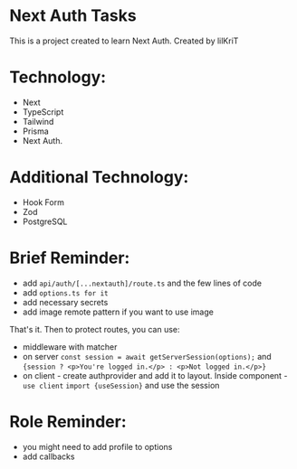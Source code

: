 # Next Auth Tasks

This is a project created to learn Next Auth.
Created by lilKriT

# Technology:

- Next
- TypeScript
- Tailwind
- Prisma
- Next Auth.

# Additional Technology:

- Hook Form
- Zod
- PostgreSQL

# Brief Reminder:

- add `api/auth/[...nextauth]/route.ts` and the few lines of code
- add `options.ts for it`
- add necessary secrets
- add image remote pattern if you want to use image

That's it. Then to protect routes, you can use:

- middleware with matcher
- on server `const session = await getServerSession(options);` and `{session ? <p>You're logged in.</p> : <p>Not logged in.</p>}`
- on client - create authprovider and add it to layout. Inside component - `use client` `import {useSession}` and use the session

# Role Reminder:

- you might need to add profile to options
- add callbacks
